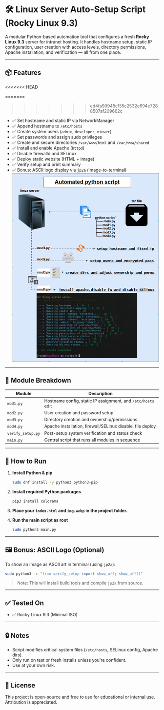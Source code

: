 # 🛠 Linux Server Auto-Setup Script (Rocky Linux 9.3)

A modular Python-based automation tool that configures a fresh **Rocky Linux 9.3** server for intranet hosting. It handles hostname setup, static IP configuration, user creation with access levels, directory permissions, Apache installation, and verification — all from one place.

---

## 📦 Features

<<<<<<< HEAD

=======
>>>>>>> ed4fa90945c155c2532e694e7288507af209662c
- ✅ Set hostname and static IP via NetworkManager
- ✅ Append hostname to `/etc/hosts`
- ✅ Create system users (`admin`, `developer`, `viewer`)
- ✅ Set passwords and assign sudo privileges
- ✅ Create and secure directories `/var/www/html` and `/var/www/shared`
- ✅ Install and enable Apache (`httpd`)
- ✅ Disable firewalld and SELinux
- ✅ Deploy static website (HTML + image)
- ✅ Verify setup and print summary
- ✅ Bonus: ASCII logo display via `jp2a` (image-to-terminal)
![Preview](drawio.PNG)
---

## 📁 Module Breakdown

| Module            | Description                                                  |
|-------------------|--------------------------------------------------------------|
| `mod1.py`         | Hostname config, static IP assignment, and `/etc/hosts` edit |
| `mod2.py`         | User creation and password setup                             |
| `mod3.py`         | Directory creation and ownership/permissions                 |
| `mod4.py`         | Apache installation, firewall/SELinux disable, file deploy   |
| `verify_setup.py` | Post-setup system verification and status check              |
| `main.py`         | Central script that runs all modules in sequence             |

---

## 🚀 How to Run

1. **Install Python & pip**
    ```bash
    sudo dnf install -y python3 python3-pip
    ```

2. **Install required Python packages**
    ```bash
    pip3 install colorama
    ```

3. **Place your `index.html` and `img.webp` in the project folder.**

4. **Run the main script as root**
    ```bash
    sudo python3 main.py
    ```

---

## 🖼 Bonus: ASCII Logo (Optional)

To show an image as ASCII art in terminal (using `jp2a`):

```bash
sudo python3 -c "from verify_setup import show_off; show_off()"
```

> Note: This will install build tools and compile `jp2a` from source.

---

## ✅ Tested On

- ✅ Rocky Linux 9.3 (Minimal ISO)

---

## 🔒 Notes

- Script modifies critical system files (`/etc/hosts`, SELinux config, Apache dirs).
- Only run on test or fresh installs unless you're confident.
- Use at your own risk.

---

## 📄 License

This project is open-source and free to use for educational or internal use. Attribution is appreciated.
